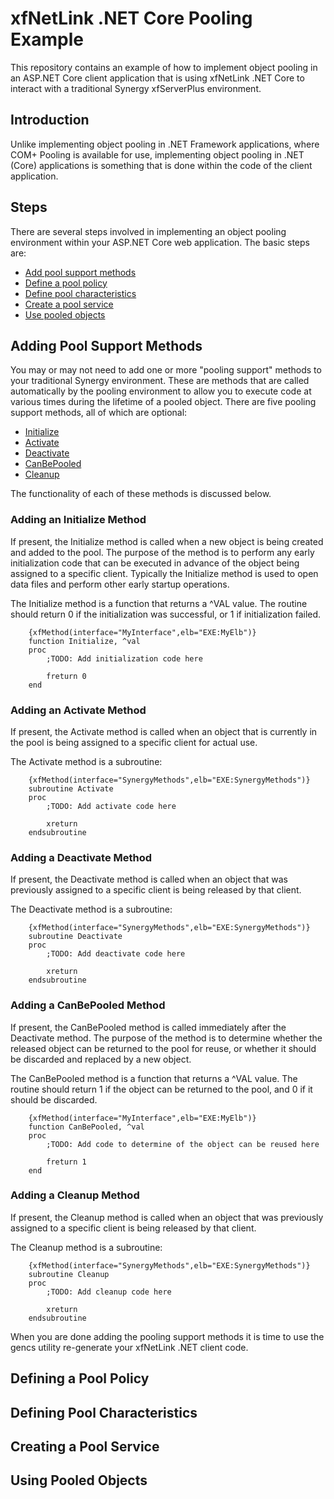 
# xfNetLink .NET Core Pooling Example

This repository contains an example of how to implement object pooling in an ASP.NET Core client application
that is using xfNetLink .NET Core to interact with a traditional Synergy xfServerPlus environment.

## Introduction

Unlike implementing object pooling in .NET Framework applications, where COM+ Pooling is available for use, implementing
object pooling in .NET (Core) applications is something that is done within the code of the client application.

## Steps

There are several steps involved in implementing an object pooling environment within your ASP.NET Core web application. The basic steps are:

* [Add pool support methods](#adding-pool-support-methods)
* [Define a pool policy](#defining-a-pool-policy)
* [Define pool characteristics](#defining-pool-characteristics)
* [Create a pool service](#creating-a-pool-service)
* [Use pooled objects](#using-pooled-objects)

## Adding Pool Support Methods

You may or may not need to add one or more "pooling support" methods to your traditional Synergy environment. These are methods that are 
called automatically by the pooling environment to allow you to execute code at various times during the lifetime of a pooled object. There
are five pooling support methods, all of which are optional:

* [Initialize](#adding-an-initialize-method)
* [Activate](#adding-an-activate-method)
* [Deactivate](#adding-a-deactivate-method)
* [CanBePooled](#adding-a-canbepooled-method)
* [Cleanup](#adding-a-cleanup-method)

The functionality of each of these methods is discussed below.

### Adding an Initialize Method

If present, the Initialize method is called when a new object is being created and added to the pool. The purpose of the method is to perform
any early initialization code that can be executed in advance of the object being assigned to a specific client. Typically the Initialize
method is used to open data files and perform other early startup operations.

The Initialize method is a function that returns a ^VAL value. The routine should return 0 if the initialization was successful, or 1 if initialization failed.

```
    {xfMethod(interface="MyInterface",elb="EXE:MyElb")}
    function Initialize, ^val
    proc
        ;TODO: Add initialization code here

        freturn 0
    end
```

### Adding an Activate Method

If present, the Activate method is called when an object that is currently in the pool is being assigned to a specific client for actual use.

The Activate method is a subroutine:

```
    {xfMethod(interface="SynergyMethods",elb="EXE:SynergyMethods")}
    subroutine Activate
    proc
        ;TODO: Add activate code here

        xreturn
    endsubroutine
```

### Adding a Deactivate Method

If present, the Deactivate method is called when an object that was previously assigned to a specific client is being released by that client.

The Deactivate method is a subroutine:

```
    {xfMethod(interface="SynergyMethods",elb="EXE:SynergyMethods")}
    subroutine Deactivate
    proc
        ;TODO: Add deactivate code here

        xreturn
    endsubroutine
```

### Adding a CanBePooled Method

If present, the CanBePooled method is called immediately after the Deactivate method. The purpose of the method is to determine whether the
released object can be returned to the pool for reuse, or whether it should be discarded and replaced by a new object.

The CanBePooled method is a function that returns a ^VAL value. The routine should return 1 if the object can be returned to the pool, and 0 if it should be discarded.

```
    {xfMethod(interface="MyInterface",elb="EXE:MyElb")}
    function CanBePooled, ^val
    proc
        ;TODO: Add code to determine of the object can be reused here

        freturn 1
    end
```

### Adding a Cleanup Method

If present, the Cleanup method is called when an object that was previously assigned to a specific client is being released by that client.

The Cleanup method is a subroutine:

```
    {xfMethod(interface="SynergyMethods",elb="EXE:SynergyMethods")}
    subroutine Cleanup
    proc
        ;TODO: Add cleanup code here

        xreturn
    endsubroutine
```


When you are done adding the pooling support methods it is time to use the gencs utility re-generate your xfNetLink .NET client code.

## Defining a Pool Policy

## Defining Pool Characteristics

## Creating a Pool Service

## Using Pooled Objects


